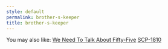 ```yaml
---
style: default
permalink: brother-s-keeper
title: brother-s-keeper
---
```

You may also like:
[We Need To Talk About Fifty-Five](http://scp-wiki.net/we-need-to-talk-about-fifty-five)
[SCP-1810](http://scp-wiki.net/scp-1810)